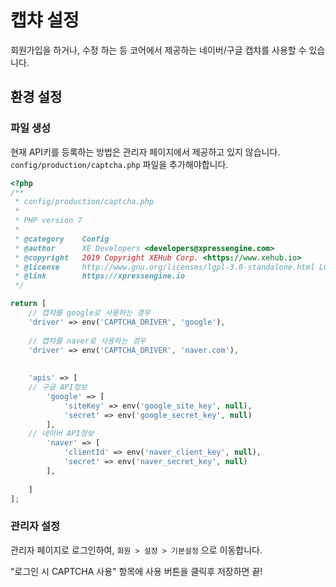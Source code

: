 # 캡챠 설정
회원가입을 하거나, 수정 하는 등 코어에서 제공하는 네이버/구글 캡챠를 사용할 수 있습니다.


## 환경 설정

### 파일 생성
현재 API키를 등록하는 방법은 관리자 페이지에서 제공하고 있지 않습니다.
``config/production/captcha.php`` 파일을 추가해야합니다.

```php
<?php
/**
 * config/production/captcha.php
 *
 * PHP version 7
 *
 * @category    Config
 * @author      XE Developers <developers@xpressengine.com>
 * @copyright   2019 Copyright XEHub Corp. <https://www.xehub.io>
 * @license     http://www.gnu.org/licenses/lgpl-3.0-standalone.html LGPL
 * @link        https://xpressengine.io
 */

return [
    // 캡챠를 google로 사용하는 경우
    'driver' => env('CAPTCHA_DRIVER', 'google'),
    
    // 캡챠를 naver로 사용하는 경우
    'driver' => env('CAPTCHA_DRIVER', 'naver.com'),
    
    
    'apis' => [
    // 구글 API정보
        'google' => [
            'siteKey' => env('google_site_key', null),
            'secret' => env('google_secret_key', null)
        ],
    // 네이버 API정보
        'naver' => [
            'clientId' => env('naver_client_key', null),
            'secret' => env('naver_secret_key', null)
        ],
        
    ]
];
```


### 관리자 설정

관리자 페이지로 로그인하여, `회원 > 설정 > 기본설정` 으로 이동합니다.

"로그인 시 CAPTCHA 사용" 항목에 사용 버튼을 클릭후 저장하면 끝!

